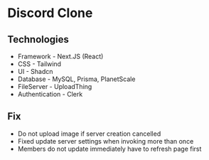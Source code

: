 # Discord Clone

## Technologies

- Framework - Next.JS (React)
- CSS - Tailwind
- UI - Shadcn
- Database - MySQL, Prisma, PlanetScale
- FileServer - UploadThing
- Authentication - Clerk

## Fix

- Do not upload image if server creation cancelled
- Fixed update server settings when invoking more than once
- Members do not update immediately have to refresh page first
